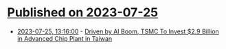 # [Published on 2023-07-25](index.md)

* [2023-07-25, 13:16:00](https://slashdot.org/story/23/07/25/1316225/driven-by-ai-boom-tsmc-to-invest-29-billion-in-advanced-chip-plant-in-taiwan?utm_source=rss1.0mainlinkanon&utm_medium=feed) - [Driven by AI Boom, TSMC To Invest $2.9 Billion in Advanced Chip Plant in Taiwan](https://slashdot.org/story/23/07/25/1316225/driven-by-ai-boom-tsmc-to-invest-29-billion-in-advanced-chip-plant-in-taiwan?utm_source=rss1.0mainlinkanon&utm_medium=feed)
